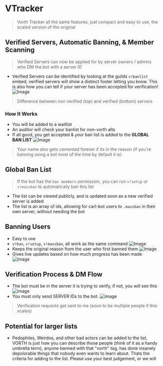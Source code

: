 # VTracker
> Vorth Tracker
> all the same features, just compact and easy to use, the scaled version of the original

## Verified Servers, Automatic Banning, & Member Scanning
> Verified Servers can now be applied for by server owners / admins who DM the bot with a server ID
- Verified Servers can be identified by looking at the guilds `v!banlist` embed, verified servers will show a distinct footer letting you know. This is also how you can tell if your server has been accepted for verification!
![Image](https://github.com/user-attachments/assets/9879c9f5-79be-4613-83c2-9cd1e5445280)
> Difference between non verified (top) and verified (bottom) servers

### How It Works
- You will be added to a waitlist
- An auditor will check your banlist for non-vorth alts
- If all good, you get accepted & your ban list is added to the **GLOBAL BAN LIST**
![Image](https://github.com/user-attachments/assets/0cc686ce-ea9d-473f-83e7-4ee2dea866a5)
> Your name also gets cemented forever if its in the reason (if you're banning using a bot most of the time by default it is)

## Global Ban List
> If the bot has the `ban members` permission, you can run `v!setup` or `v!massban` to automatically ban this list
- The list can be viewed publicly, and is updated soon as a new verified server is added
- The list is an array of ids, allowing for carl-bot users to `.massban` in their own server, without needing the bot

## Banning Users
- Easy to use
- `v!ban`, `v!setup`, `v!massban`, all work as the same command
![Image](https://github.com/user-attachments/assets/0182ad2c-512d-4d2e-948f-2e5e49ba5046)
- Keeps the original reason from the user who first banned them
![Image](https://github.com/user-attachments/assets/cb1ef4d9-166f-4796-897f-e59d890a9743)
- Gives live updates based on how much progress has been made
![Image](https://github.com/user-attachments/assets/54945987-9143-4ff4-948b-4297891a4834)

## Verification Process & DM Flow
- The bot must be in the server it is trying to verify, if not, you will see this
![image](https://github.com/user-attachments/assets/33c21930-69d5-4e7c-b21c-5c632cdf387c)
- You must only send SERVER IDs to the bot.
![image](https://github.com/user-attachments/assets/3486a0d1-73ea-4632-852a-da9037037fa5)
> Verification requests get sent to me (soon to be multiple people if this scales)

## Potential for larger lists
- Pedophiles, Weirdos, and other bad actors can be added to the list, VORTH is just how you can describe those people (think of it as a handy umbrella term), anyone banned with that "vorth" tag, has done insanely depolorable things that nobody even wants to learn about. Thats the criteria for adding to the list. Please use your best judgement, or we will
